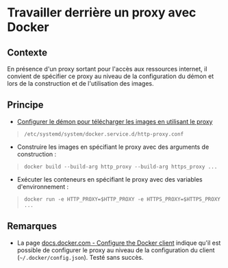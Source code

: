 # Travailler derrière un proxy avec Docker

## Contexte

En présence d'un proxy sortant pour l'accès aux ressources internet, il convient de spécifier ce proxy au niveau de la configuration du démon et lors de la construction et de l'utilisation des images.

## Principe

* [Configurer le démon pour télécharger les images en utilisant le proxy](https://docs.docker.com/config/daemon/systemd/)

> `/etc/systemd/system/docker.service.d/http-proxy.conf`

* Construire les images en spécifiant le proxy avec des arguments de construction :

> `docker build --build-arg http_proxy --build-arg https_proxy ...`

* Exécuter les conteneurs en spécifiant le proxy avec des variables d'environnement :

> `docker run -e HTTP_PROXY=$HTTP_PROXY -e HTTPS_PROXY=$HTTPS_PROXY ...`

## Remarques

* La page [docs.docker.com - Configure the Docker client](https://docs.docker.com/network/proxy/#configure-the-docker-client) indique qu'il est possible de configurer le proxy au niveau de la configuration du client (`~/.docker/config.json`). Testé sans succès.


